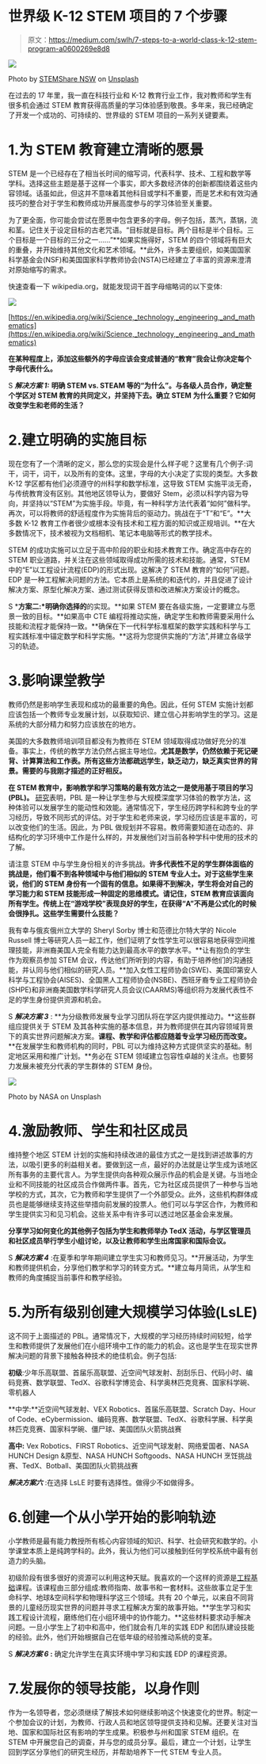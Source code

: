 # 世界级 K-12 STEM 项目的 7 个步骤

> 原文：<https://medium.com/swlh/7-steps-to-a-world-class-k-12-stem-program-a0600269e8d8>

![](img/747717699ff96e5ef88a87569c978f63.png)

Photo by [STEMShare NSW](https://unsplash.com/@stemshare_community?utm_source=unsplash&utm_medium=referral&utm_content=creditCopyText) on [Unsplash](https://unsplash.com/search/photos/engineering-education?utm_source=unsplash&utm_medium=referral&utm_content=creditCopyText)

在过去的 17 年里，我一直在科技行业和 K-12 教育行业工作，我对教师和学生有很多机会通过 STEM 教育获得高质量的学习体验感到敬畏。多年来，我已经确定了开发一个成功的、可持续的、世界级的 STEM 项目的一系列关键要素。

# 1.为 STEM 教育建立清晰的愿景

STEM 是一个已经存在了相当长时间的缩写词，代表科学、技术、工程和数学等学科。选择这些主题是基于这样一个事实，即大多数经济体的创新都围绕着这些内容领域。话虽如此，但这并不意味着其他科目或学科不重要，而是艺术和有效沟通技巧的整合对于学生和教师成功开展高度参与的学习体验至关重要。

为了更全面，你可能会尝试在愿景中包含更多的字母。例子包括，蒸汽，蒸锅，流和茎。记住关于设定目标的古老咒语。“目标就是目标。两个目标是半个目标。三个目标是一个目标的三分之一……”**如果实施得好，STEM 的四个领域将有巨大的重叠，并开始维持其他文化和艺术领域。**此外，许多主要组织，如美国国家科学基金会(NSF)和美国国家科学教师协会(NSTA)已经建立了丰富的资源来澄清对原始缩写的需求。

快速查看一下 wikipedia.org，就能发现词干首字母缩略词的以下变体:

![](img/4a3b3108ec4dbcd2ca0b29759d07ac54.png)

[https://en.wikipedia.org/wiki/Science,_technology,_engineering,_and_mathematics](https://en.wikipedia.org/wiki/Science,_technology,_engineering,_and_mathematics)

**在某种程度上，添加这些额外的字母应该会变成普通的“教育”我会让你决定每个字母代表什么。**

S ***解决方案 1:*** **明确 STEM vs. STEAM 等的“为什么”。与各级人员合作，确定整个学区对 STEM 教育的共同定义，并坚持下去。确立 STEM 为什么重要？它如何改变学生和老师的生活？**

# 2.建立明确的实施目标

现在您有了一个清晰的定义，那么您的实现会是什么样子呢？这里有几个例子:词干，词干，词干，以及所有的变体。这里，字母的大小决定了实现的类型。大多数 K-12 学区都有他们必须遵守的州科学和数学标准，这导致 STEM 实施平淡无奇，与传统教育没有区别。其他地区领导认为，要做好 Stem，必须以科学内容为导向，并坚持以“STEM”为实施手段。毕竟，有一种科学方法代表着“如何”做科学。再次，可以将教师的舒适程度作为实施背后的驱动力。挑战在于“T”和“E”。**大多数 K-12 教育工作者很少或根本没有技术和工程方面的知识或正规培训。**在大多数情况下，技术被视为文档相机、笔记本电脑等形式的教学技术。

STEM 的成功实施可以立足于高中阶段的职业和技术教育工作。确定高中存在的 STEM 职业道路，并关注在这些领域取得成功所需的技术和技能。通常，STEM 中的“E”以工程设计流程(EDP)的形式出现。这解决了 STEM 教育的“如何”问题。EDP 是一种工程解决问题的方法。它本质上是系统的和迭代的，并且促进了设计解决方案、原型化解决方案、通过测试获得反馈和改进解决方案设计的概念。

S ***方案二:*明确你选择的**的实现。**如果 STEM 要在各级实施，一定要建立与愿景一致的目标。**如果高中 CTE 编程将推动实施，确定学生和教师需要采用什么技能和流程才能保持一致。**确保在下一代科学标准框架的数学实践和科学与工程实践标准中锚定数学和科学实施。**这将为您提供实施的“方法”,并建立各级学习的轨迹。

# 3.影响课堂教学

教师仍然是影响学生表现和成功的最重要的角色。因此，任何 STEM 实施计划都应该包括一个教师专业发展计划，以获取知识、建立信心并影响学生的学习。这是系统的大部分精力和努力应该放在的地方。

美国的大多数教师培训项目都没有为教师在 STEM 领域取得成功做好充分的准备。事实上，传统的教学方法仍然占据主导地位。**尤其是数学，仍然依赖于死记硬背、计算算法和工作表。所有这些方法都疏远学生，缺乏动力，缺乏真实世界的背景。需要的与我刚才描述的正好相反。**

**在 STEM 教育中，影响教学和学习策略的最有效方法之一是使用基于项目的学习(PBL)。** [研究](http://live-buckinstitute.pantheonsite.io/sites/default/files/2019-01/PBL_Evidence_Matters_Volume_I.pdf)表明，PBL 是一种让学生参与大规模深度学习体验的教学方法，这种体验可以发展学生的能动性和效能。通常情况下，学生经历跨学科和跨专业的学习经历，导致不同形式的评估。对于学生和老师来说，学习经历应该是丰富的，可以改变他们的生活。因此，为 PBL 做规划并不容易。教师需要知道在动态的、非结构化的学习环境中工作是什么样的，并发展他们对当前各种学科中使用的技术的了解。

请注意 STEM 中与学生身份相关的许多挑战。**许多代表性不足的学生群体面临的挑战是，他们看不到各种领域中与他们相似的 STEM 专业人士。对于这些学生来说，他们的 STEM 身份有一个固有的信息。如果得不到解决，学生将会对自己的学习能力和 STEM 技能形成一种固定的思维模式。请记住，STEM 教育应该面向所有学生。传统上在“游戏学校”表现良好的学生，在获得“A”不再是公式化的时候会很挣扎。这些学生需要什么技能？**

我有幸与俄亥俄州立大学的 Sheryl Sorby 博士和范德比尔特大学的 Nicole Russell 博士等研究人员一起工作，他们证明了女性学生可以很容易地获得空间推理技能，非洲裔美国人完全有能力达到最高水平的数学水平。**让有抱负的学生作为观察员参加 STEM 会议，传达他们所听到的内容，有助于培养他们的沟通技能，并认同与他们相似的研究人员。**加入女性工程师协会(SWE)、美国印第安人科学与工程协会(AISES)、全国黑人工程师协会(NSBE)、西班牙裔专业工程师协会(SHPE)和非洲裔美国数学科学研究人员会议(CAARMS)等组织将为发展代表性不足的学生身份提供资源和机会。

S ***解决方案 3*** : **为分级教师发展专业学习团队将在学区内提供推动力。**这些群组应提供关于 STEM 及其各种实施的基本信息，并为教师提供在其内容领域背景下的真实世界问题解决方案。**课程、教学和评估都应随着专业学习经历而改变。** **在发展学生和教师机构的同时，PBL 可以为维持这种方式提供坚实的基础。制定地区采用和推广计划。**务必在 STEM 领域建立包容性卓越的关注点。也要努力发展未被充分代表的学生群体的 STEM 身份。

![](img/007a9a3e1b6923653116b2833b1e2c20.png)

Photo by NASA on Unsplash

# 4.激励教师、学生和社区成员

维持整个地区 STEM 计划的实施和持续改进的最佳方式之一是找到讲述故事的方法，以吸引更多的利益相关者。要做到这一点，最好的办法就是让学生成为该地区所有事务的主要代言人。为学生提供向各种观众展示作品的机会是关键。与当地企业和不同技能的社区成员合作做两件事。首先，它为社区成员提供了一种参与当地学校的方式，其次，它为教师和学生提供了一个外部受众。此外，这些机构群体成员也是能够继续支持这些举措向前发展的投票人。他们可以与学区合作，为教师和学生提供实习和见习机会。这些关系中有许多可以透过地区基金会来发展。

**分享学习如何变化的其他例子包括为学生和教师举办 TedX 活动，与学区管理员和社区成员举行学生小组讨论，以及让教师和学生出席国家和国际会议。**

S ***解决方案 4*** :在夏季和学年期间建立学生实习和教师见习。**开展活动，为学生和教师提供机会，分享他们教学和学习的转变方式。**建立每月简讯，从学生和教师的角度捕捉当前事件和教学经验。

# 5.为所有级别创建大规模学习体验(LsLE)

这不同于上面描述的 PBL。通常情况下，大规模的学习经历持续时间较短，给学生和教师提供了发展他们在小组环境中工作的能力的机会。这也是学生在现实世界解决问题的背景下接触各种技术的绝佳机会。例子包括:

**初级**:少年乐高联盟、首届乐高联盟、近空间气球发射、刮刮乐日、代码小时、编码竞赛、数学联盟、TedX、谷歌科学博览会、科学奥林匹克竞赛、国家科学碗、零机器人

**中学:**近空间气球发射、VEX Robotics、首届乐高联盟、Scratch Day、Hour of Code、eCybermission、编码竞赛、数学联盟、TedX、谷歌科学展、科学奥林匹克竞赛、国家科学碗、僵尸球、美国团队火箭挑战赛

**高中:** Vex Robotics、FIRST Robotics、近空间气球发射、网络爱国者、NASA HUNCH Design &原型、NASA HUNCH Softgoods、NASA HUNCH 烹饪挑战赛、TedX、Botball、美国团队火箭挑战赛

***解决方案六*** :在选择 LsLE 时要有选择性。做得少不如做得多。

# 6.创建一个从小学开始的影响轨迹

小学教师是最有能力教授所有核心内容领域的知识、科学、社会研究和数学的。小学课堂本质上是纯跨学科的。此外，我认为他们可以接触到任何学校系统中最有创造力的头脑。

初级阶段有很多很好的资源可以利用这种天赋。我喜欢的一个这样的资源是[工程基础](https://eie.org/eie-curriculum)课程。该课程由三部分组成:教师指南、故事书和一套材料。这些故事立足于生命科学、地球&空间科学和物理科学这三个领域。共有 20 个单元，以来自不同背景的儿童经历现实世界的问题并寻求工程解决方案的故事开始。**学生学习和实践工程设计流程，磨练他们在小组环境中的协作能力。**这些材料要求动手解决问题。一旦小学生上了初中和高中，他们就会有几年的实践 EDP 和团队建设技能的经验。此外，他们开始根据自己在低年级的经验推动系统的变革。

S ***解决方案 6* :** 确定允许学生在真实环境中学习和实践 EDP 的课程资源。

# 7.发展你的领导技能，以身作则

作为一名领导者，您必须继续了解技术如何继续影响这个快速变化的世界。制定一个参加会议的计划，为教师、行政人员和地区领导提供支持和见解。还要关注对当地、国家和国际社区有影响的学生成果。积极参与州和国家 STEM 组织。在 STEM 中开展您自己的调查，并与您的成员分享。最后，建立一个计划，让学生回到学区分享他们的研究生经历，并帮助培养下一代 STEM 专业人员。